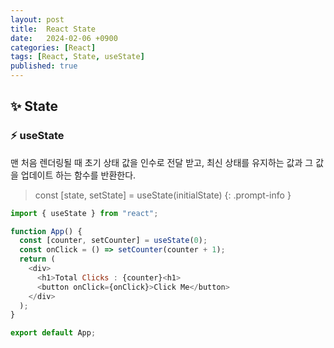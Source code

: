 ```yaml
---
layout: post
title:  React State
date:   2024-02-06 +0900
categories: [React]
tags: [React, State, useState]
published: true
---
```



## ✨ State

### ⚡ useState

맨 처음 렌더링될 때 초기 상태 값을 인수로 전달 받고, 최신 상태를 유지하는 값과 그 값을 업데이트 하는 함수를 반환한다.

> const [state, setState] = useState(initialState)
{: .prompt-info }

```javascript
import { useState } from "react";

function App() {
  const [counter, setCounter] = useState(0);
  const onClick = () => setCounter(counter + 1);
  return (
    <div>
      <h1>Total Clicks : {counter}<h1>
      <button onClick={onClick}>Click Me</button>
    </div>
  );
}

export default App;
```